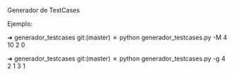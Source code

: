 Generador de TestCases

Ejemplo:

➜  generador_testcases git:(master) ✗ python generador_testcases.py -M 4 10 2 0



➜  generador_testcases git:(master) ✗ python generador_testcases.py -g 4 2 1 3 1






